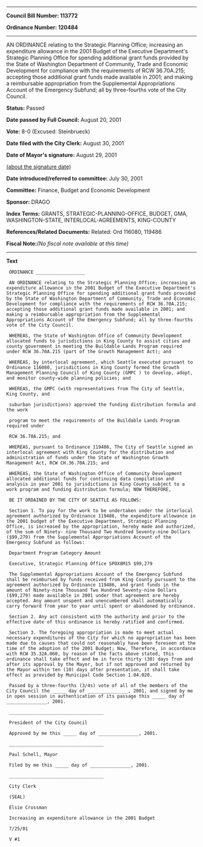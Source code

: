 

********

**Council Bill Number: 113772**
   
**Ordinance Number: 120484**
********

 AN ORDINANCE relating to the Strategic Planning Office; increasing an expenditure allowance in the 2001 Budget of the Executive Department's Strategic Planning Office for spending additional grant funds provided by the State of Washington Department of Community, Trade and Economic Development for compliance with the requirements of RCW 36.70A.215; accepting those additional grant funds made available in 2001; and making a reimbursable appropriation from the Supplemental Appropriations Account of the Emergency Subfund; all by three-fourths vote of the City Council.

**Status:** Passed
   
**Date passed by Full Council:** August 20, 2001
   
**Vote:** 8-0 (Excused: Steinbrueck)
   
**Date filed with the City Clerk:** August 30, 2001
   
**Date of Mayor's signature:** August 29, 2001
   
[(about the signature date)](/~public/approvaldate.htm)
   
   
   
**Date introduced/referred to committee:** July 30, 2001
   
**Committee:** Finance, Budget and Economic Development
   
**Sponsor:** DRAGO
   
   
**Index Terms:** GRANTS, STRATEGIC-PLANNING-OFFICE, BUDGET, GMA, WASHINGTON-STATE, INTERLOCAL-AGREEMENTS, KING-COUNTY

**References/Related Documents:** Related: Ord 116080, 119486

**Fiscal Note:**_(No fiscal note available at this time)_

********

**Text**
   
```
 ORDINANCE __________________

 AN ORDINANCE relating to the Strategic Planning Office; increasing an expenditure allowance in the 2001 Budget of the Executive Department's Strategic Planning Office for spending additional grant funds provided by the State of Washington Department of Community, Trade and Economic Development for compliance with the requirements of RCW 36.70A.215; accepting those additional grant funds made available in 2001; and making a reimbursable appropriation from the Supplemental Appropriations Account of the Emergency Subfund; all by three-fourths vote of the City Council.

 WHEREAS, the State of Washington Office of Community Development allocated funds to jurisdictions in King County to assist cities and county government in meeting the Buildable Lands Program required under RCW 36.70A.215 (part of the Growth Management Act); and

 WHEREAS, by interlocal agreement, which Seattle executed pursuant to Ordinance 116080, jurisdictions in King County formed the Growth Management Planning Council of King County (GMPC ) to develop, adopt, and monitor county-wide planning policies; and

 WHEREAS, the GMPC (with representatives from The City of Seattle, King County, and

 suburban jurisdictions) approved the funding distribution formula and the work

 program to meet the requirements of the Buildable Lands Program required under

 RCW 36.70A.215; and

 WHEREAS, pursuant to Ordinance 119486, The City of Seattle signed an interlocal agreement with King County for the distribution and administration of funds under the State of Washington Growth Management Act, RCW CH.36.70A.215; and

 WHEREAS, the State of Washington Office of Community Development allocated additional funds for continuing data compilation and analysis in year 2001 to jurisdictions in King County subject to a work program and funding distribution formula; NOW THEREFORE,

 BE IT ORDAINED BY THE CITY OF SEATTLE AS FOLLOWS:

 Section 1. To pay for the work to be undertaken under the interlocal agreement authorized by Ordinance 119486, the expenditure allowance in the 2001 budget of the Executive Department, Strategic Planning Office, is increased by the appropriation, hereby made and authorized, of the sum of Ninety- nine Thousand Two Hundred Seventy-nine Dollars ($99,279) from the Supplemental Appropriations Account of the Emergency Subfund as follows:

 Department Program Category Amount

 Executive, Strategic Planning Office SPOX8M15 $99,279

 The Supplemental Appropriations Account of the Emergency Subfund shall be reimbursed by funds received from King County pursuant to the agreement authorized by Ordinance 119486, and grant funds in the amount of Ninety-nine Thousand Two Hundred Seventy-nine Dollars ($99,279) made available in 2001 under that agreement are hereby accepted. Any amount unspent and unencumbered shall automatically carry forward from year to year until spent or abandoned by ordinance.

 Section 2. Any act consistent with the authority and prior to the effective date of this ordinance is hereby ratified and confirmed.

 Section 3. The foregoing appropriation is made to meet actual necessary expenditures of the City for which no appropriation has been made due to causes that could not reasonably have been foreseen at the time of the adoption of the 2001 Budget; Now, Therefore, in accordance with RCW 35.32A.060, by reason of the facts above stated, this ordinance shall take effect and be in force thirty (30) days from and after its approval by the Mayor, but if not approved and returned by the Mayor within ten (10) days after presentation, it shall take effect as provided by Municipal Code Section 1.04.020.

 Passed by a three-fourths (3/4s) vote of all of the members of the City Council the _____ day of _______________, 2001, and signed by me in open session in authentication of its passage this _____ day of _______________, 2001.

 ___________________________________

 President of the City Council

 Approved by me this _____ day of _______________, 2001.

 ___________________________________

 Paul Schell, Mayor

 Filed by me this _____ day of _______________, 2001.

 ___________________________________

 City Clerk

 (SEAL)

 Elsie Crossman

 Increasing an expenditure allowance in the 2001 Budget

 7/25/01

 V #1

```
